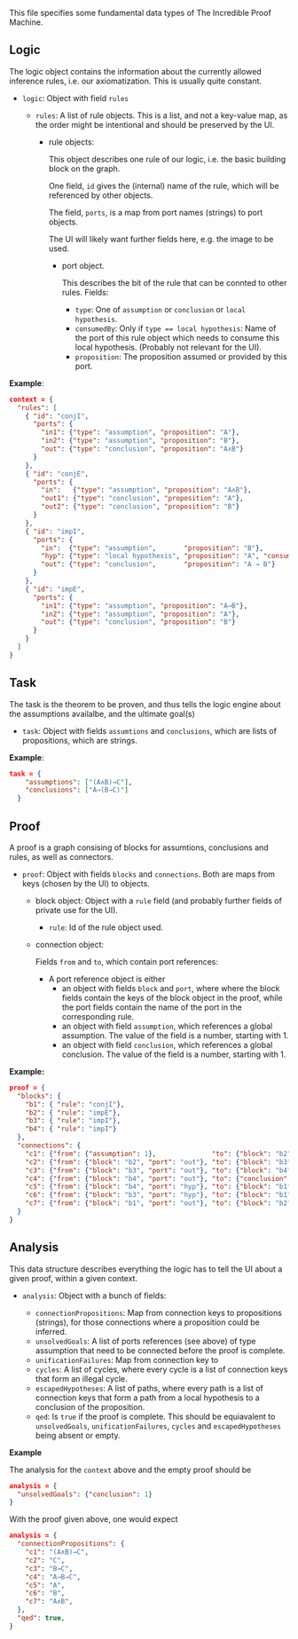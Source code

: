 This file specifies some fundamental data types of The Incredible Proof Machine.

Logic
-----

The logic object contains the information about the currently allowed inference
rules, i.e. our axiomatization. This is usually quite constant.

  * `logic`: Object with field `rules`

      * `rules`: A list of rule objects. This is a list, and not a key-value
	map, as the order might be intentional and should be preserved by the
	UI.

          * rule objects:

            This object describes one rule of our logic, i.e. the basic building
            block on the graph.

            One field, `id` gives the (internal) name of the rule, which will be
            referenced by other objects.

            The field, `ports`, is a map from port names (strings) to port objects.

            The UI will likely want further fields here, e.g. the image to be used.

              * port object.

                This describes the bit of the rule that can be connted to other rules.
                Fields:
                  * `type`:
                    One of `assumption` or `conclusion` or `local hypothesis`.
                  * `consumedBy`:
                    Only if `type == local hypothesis`: Name of the port of this rule
                    object which needs to consume this local hypothesis.
                    (Probably not relevant for the UI).
                  * `proposition`:
                    The proposition assumed or provided by this port.

**Example**:

```JSON
context = {
  "rules": [
    { "id": "conjI",
      "ports": {
        "in1": {"type": "assumption", "proposition": "A"},
        "in2": {"type": "assumption", "proposition": "B"},
        "out": {"type": "conclusion", "proposition": "A∧B"}
      }
    },
    { "id": "conjE",
      "ports": {
        "in":   {"type": "assumption", "proposition": "A∧B"},
        "out1": {"type": "conclusion", "proposition": "A"},
        "out2": {"type": "conclusion", "proposition": "B"}
      }
    },
    { "id": "impI",
      "ports": {
        "in":  {"type": "assumption",       "proposition": "B"},
        "hyp": {"type": "local hypothesis", "proposition": "A", "consumedBy": "in"},
        "out": {"type": "conclusion",       "proposition": "A → B"}
      }
    },
    { "id": "impE",
      "ports": {
        "in1": {"type": "assumption", "proposition": "A→B"},
        "in2": {"type": "assumption", "proposition": "A"},
        "out": {"type": "conclusion", "proposition": "B"}
      }
    }
  ]
}
```


Task
----

The task is the theorem to be proven, and thus tells the logic engine about the
assumptions availalbe, and the ultimate goal(s)

   * `task`: Object with fields `assumtions` and `conclusions`, which
     are lists of propositions, which are strings.


**Example**:

```JSON
task = {
    "assumptions": ["(A∧B)→C"],
    "conclusions": ["A→(B→C)"]
  }
```

Proof
-----

A proof is a graph consising of blocks for assumtions, conclusions and rules,
as well as connectors.

  * `proof`: Object with fields `blocks` and `connections`. Both are maps from
    keys (chosen by the UI) to objects.
      * block object: Object with a `rule` field (and probably further fields of private use for the UI).
          * `rule`: Id of the rule object used.
      * connection object:

        Fields `from` and `to`, which contain port references:

          * A port reference object is either
               * an object with fields `block` and `port`, where where the
                 block fields contain the keys of the block object in the
                 proof, while the port fields contain the name of the port in
                 the corresponding rule.
               * an object with field `assumption`, which references a global
                 assumption. The value of the field is a number, starting with
                 1.
               * an object with field `conclusion`, which references a global
                 conclusion. The value of the field is a number, starting with
                 1.

**Example:**

```JSON
proof = {
  "blocks": {
    "b1": { "rule": "conjI"},
    "b2": { "rule": "impE"},
    "b3": { "rule": "impI"},
    "b4": { "rule": "impI"}
  },
  "connections": {
    "c1": {"from": {"assumption": 1},              "to": {"block": "b2", "port": "in1"}},
    "c2": {"from": {"block": "b2", "port": "out"}, "to": {"block": "b3", "port": "in"}},
    "c3": {"from": {"block": "b3", "port": "out"}, "to": {"block": "b4", "port": "in"}},
    "c4": {"from": {"block": "b4", "port": "out"}, "to": {"conclusion": 1}},
    "c5": {"from": {"block": "b4", "port": "hyp"}, "to": {"block": "b1", "port": "in1"}},
    "c6": {"from": {"block": "b3", "port": "hyp"}, "to": {"block": "b1", "port": "in2"}},
    "c7": {"from": {"block": "b1", "port": "out"}, "to": {"block": "b2", "port": "in2"}}
  }
}

```

Analysis
--------

This data structure describes everything the logic has to tell the UI about a given proof, within a given context.

  * `analysis`: Object with a bunch of fields:

      * `connectionPropositions`: Map from connection keys to propositions
        (strings), for those connections where a proposition could be inferred.
      * `unsolvedGoals`: A list of ports references (see above) of type
        assumption that need to be connected before the proof is complete.
      * `unificationFailures`: Map from connection key to
      * `cycles`: A list of cycles, where every cycle is a list of connection
        keys that form an illegal cycle.
      * `escapedHypotheses`: A list of paths, where every path is a list of connection
        keys that form a path from a local hypothesis to a conclusion of the proposition.
      * `qed`: Is `true` if the proof is complete. This should be equiavalent to
        `unsolvedGoals`, `unificationFailures`, `cycles` and
        `escapedHypotheses` being absent or empty.

**Example**

The analysis for the `context` above and the empty proof should be

```JSON
analysis = {
  "unsolvedGoals": {"conclusion": 1}
}
```

With the proof given above, one would expect

```JSON
analysis = {
  "connectionPropositions": {
    "c1": "(A∧B)→C",
    "c2": "C",
    "c3": "B→C",
    "c4": "A→B→C",
    "c5": "A",
    "c6": "B",
    "c7": "A∧B",
  },
  "qed": true,
}
```


